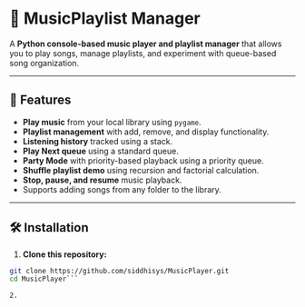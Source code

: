 # 🎵 MusicPlaylist Manager

A **Python console-based music player and playlist manager** that allows you to play songs, manage playlists, and experiment with queue-based song organization.

---

## 🌟 Features

- **Play music** from your local library using `pygame`.
- **Playlist management** with add, remove, and display functionality.
- **Listening history** tracked using a stack.
- **Play Next queue** using a standard queue.
- **Party Mode** with priority-based playback using a priority queue.
- **Shuffle playlist demo** using recursion and factorial calculation.
- **Stop, pause, and resume** music playback.
- Supports adding songs from any folder to the library.

---

## 🛠️ Installation

1. **Clone this repository:**

```bash
git clone https://github.com/siddhisys/MusicPlayer.git
cd MusicPlayer```

2. 
